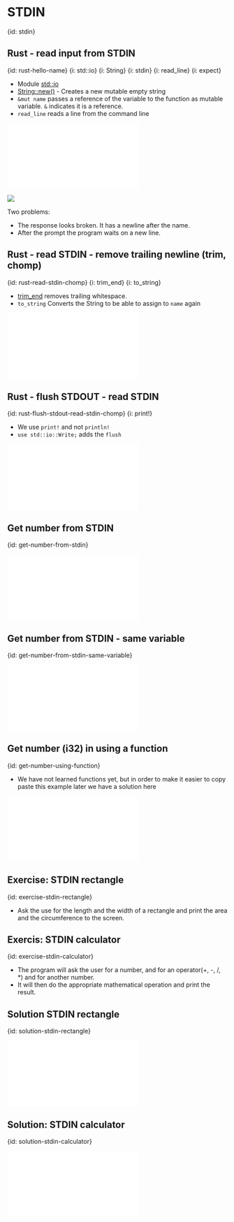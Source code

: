 # STDIN
{id: stdin}

## Rust - read input from STDIN
{id: rust-hello-name}
{i: std::io}
{i: String}
{i: stdin}
{i: read_line}
{i: expect}

* Module [std::io](https://doc.rust-lang.org/std/io/)
* [String::new()](https://doc.rust-lang.org/std/string/struct.String.html#method.new) - Creates a new mutable empty string
* `&mut name` passes a reference of the variable to the function as mutable variable. `&` indicates it is a reference.
* `read_line` reads a line from the command line

![](examples/stdin/hello_name.rs)

![](examples/stdin/hello_name.out)

Two problems:
* The response looks broken. It has a newline after the name.
* After the prompt the program waits on a new line.

## Rust - read STDIN - remove trailing newline (trim, chomp)
{id: rust-read-stdin-chomp}
{i: trim_end}
{i: to_string}

* [trim_end](https://doc.rust-lang.org/std/string/struct.String.html#method.trim_end) removes trailing whitespace.
* `to_string` Converts the String to be able to assign to `name` again

![](examples/stdin/hello_name_chomp.rs)

## Rust - flush STDOUT - read STDIN
{id: rust-flush-stdout-read-stdin-chomp}
{i: print!}

* We use `print!` and not `println!`
* `use std::io::Write;` adds the `flush`

![](examples/stdin/hello_name_chomp_flush.rs)

## Get number from STDIN
{id: get-number-from-stdin}

![](examples/stdin/get_number_from_stdin.rs)

## Get number from STDIN - same variable
{id: get-number-from-stdin-same-variable}

![](examples/stdin/get_number_from_stdin_same_variable.rs)

## Get number (i32) in using a function
{id: get-number-using-function}

* We have not learned functions yet, but in order to make it easier to copy paste this example later we have a solution here

![](examples/stdin/get_number_function.rs)

## Exercise: STDIN rectangle
{id: exercise-stdin-rectangle}

* Ask the use for the length and the width of a rectangle and print the area and the circumference to the screen.

## Exercis: STDIN calculator
{id: exercise-stdin-calculator}

* The program will ask the user for a number, and for an operator(+, -, /, *) and for another number.
* It will then do the appropriate mathematical operation and print the result.

## Solution STDIN rectangle
{id: solution-stdin-rectangle}

![](examples/stdin/rectangle.rs)

## Solution: STDIN calculator
{id: solution-stdin-calculator}

![](examples/stdin/calc_stdin.rs)

